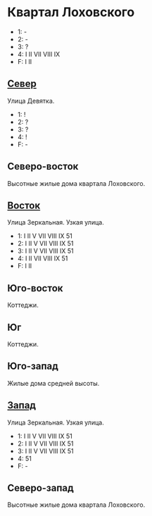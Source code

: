 # Квартал Лоховского

* 1:    -
* 2:    -
* 3:    ?
* 4:    I   II  VII VIII    IX
* F:    I   II

## [Север](./520060.md)

Улица Девятка.

* 1:    !
* 2:    ?
* 3:    ?
* 4:    !
* F:    -

## Северо-восток

Высотные жилые дома квартала Лоховского.

## [Восток](./530070.md)

Улица Зеркальная.
Узкая улица.

* 1:    I   II  V   VII VIII    IX  51
* 2:    I   II  V   VII VIII    IX  51
* 3:    I   II  V   VII VIII    IX  51
* 4:    I   II  VII VIII    IX  51
* F:    I   II

## Юго-восток

Коттеджи.

## Юг

Коттеджи.

## Юго-запад

Жилые дома средней высоты.

## [Запад](./510070.md)

Улица Зеркальная.
Узкая улица.

* 1:    I   II  V   VII VIII    IX  51
* 2:    I   II  V   VII VIII    IX  51
* 3:    I   II  V   VII VIII    IX  51
* 4:    51
* F:    -

## Северо-запад

Высотные жилые дома квартала Лоховского.
